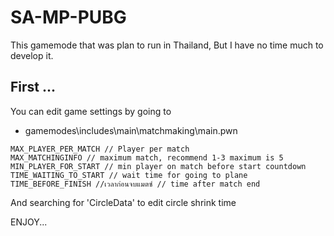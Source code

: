 # SA-MP-PUBG
This gamemode that was plan to run in Thailand, But I have no time much to develop it.

## First ...

You can edit game settings by going to
- gamemodes\includes\main\matchmaking\main.pwn
```
MAX_PLAYER_PER_MATCH // Player per match
MAX_MATCHINGINFO // maximum match, recommend 1-3 maximum is 5
MIN_PLAYER_FOR_START // min player on match before start countdown
TIME_WAITING_TO_START // wait time for going to plane
TIME_BEFORE_FINISH //เวลาก่อนจบแมตซ์ // time after match end
```

And searching for 'CircleData' to edit circle shrink time

ENJOY...
